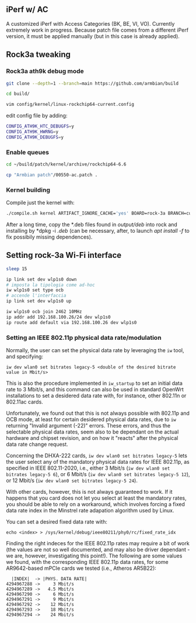 ## iPerf w/ AC
A customized iPerf with Access Categories (BK, BE, VI, VO).
Currently extremely work in progress.
Because patch file comes from a different iPerf version, it must be applied manually (but in this case is already applied).

## Rock3a tweaking
### Rock3a ath9k debug mode

```bash
git clone --depth=1 --branch=main https://github.com/armbian/build 

cd build/

vim config/kernel/linux-rockchip64-current.config 
```

edit config file by adding:

```bash
CONFIG_ATH9K_HTC_DEBUGFS=y
CONFIG_ATH9K_HWRNG=y
CONFIG_ATH9K_DEBUGFS=y
```

### Enable queues

```bash
cd ~/build/patch/kernel/archive/rockchip64-6.6

cp "Armbian patch"/00550-ac.patch .
```

### Kernel building
Compile just the kernel with:

```bash
./compile.sh kernel ARTIFACT_IGNORE_CACHE='yes' BOARD=rock-3a BRANCH=current
```

After a long time, copy the *.deb files found in *output/deb* into rock and installing by *dpkg -i *.deb* (can be necessary, after, to launch *apt install -f* to fix possibily missing dependences).

## Setting rock-3a Wi-Fi interface
```bash
sleep 15

ip link set dev wlp1s0 down
# imposta la tipologia come ad-hoc
iw wlp1s0 set type ocb
# accende l'interfaccia
ip link set dev wlp1s0 up

iw wlp1s0 ocb join 2462 10MHz
ip addr add 192.168.100.26/24 dev wlp1s0
ip route add default via 192.168.100.26 dev wlp1s0
```

### Setting an IEEE 802.11p physical data rate/modulation

Normally, the user can set the physical data rate by leveraging the `iw` tool, and specifying:
```
iw dev wlan0 set bitrates legacy-5 <double of the desired bitrate value in Mbit/s>
```
This is also the procedure implemented in `iw_startup` to set an initial data rate to 3 Mbit/s, and this command can also be used in standard OpenWrt installations to set a desidered data rate with, for instance, other 802.11n or 802.11ac cards.

Unfortunately, we found out that this is not always possible with 802.11p and OCB mode, at least for certain desidered physical data rates, due to `iw` returning "Invalid argument (-22)" errors.
These errors, and thus the selectable physical data rates, seem also to be dependant on the actual hardware and chipset revision, and on how it "reacts" after the physical data rate change request.

Concerning the DHXA-222 cards, `iw dev wlan0 set bitrates legacy-5` lets the user select any of the mandatory physical data rates for IEEE 802.11p, as specified in IEEE 802.11-2020, i.e., either 3 Mbit/s (`iw dev wlan0 set bitrates legacy-5 6`), or 6 Mbit/s (`iw dev wlan0 set bitrates legacy-5 12`), or 12 Mbit/s (`iw dev wlan0 set bitrates legacy-5 24`).

With other cards, however, this is not always guaranteed to work. If it happens that you card does not let you select at least the mandatory rates, you should be able to rely on a workaround, which involves forcing a fixed data rate index in the Minstrel rate adapation algorithm used by Linux.

You can set a desired fixed data rate with:
```
echo <index> > /sys/kernel/debug/ieee80211/phy0/rc/fixed_rate_idx
```

Finding the right indeces for the IEEE 802.11p rates may require a bit of work (the values are not so well documented, and may also be driver dependant - we are, however, investigating this point!). The following are some values we found, with the corresponding IEEE 802.11p data rates, for some AR9642-based mPCIe cards we tested (i.e., Atheros AR5B22):
```
  |INDEX|  -> |PHYS. DATA RATE|
4294967288 ->     3 Mbit/s
4294967289 ->   4.5 Mbit/s
4294967290 ->     6 Mbit/s
4294967291 ->     9 Mbit/s
4294967292 ->    12 Mbit/s
4294967293 ->    18 Mbit/s
4294967294 ->    24 Mbit/s
```
